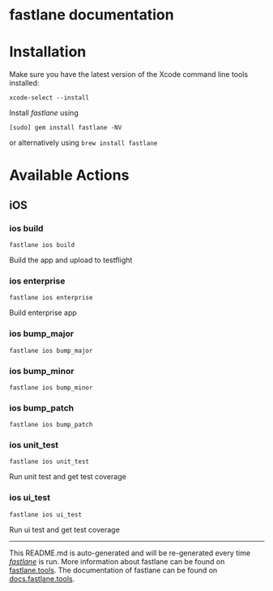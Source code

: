 fastlane documentation
================
# Installation

Make sure you have the latest version of the Xcode command line tools installed:

```
xcode-select --install
```

Install _fastlane_ using
```
[sudo] gem install fastlane -NV
```
or alternatively using `brew install fastlane`

# Available Actions
## iOS
### ios build
```
fastlane ios build
```
Build the app and upload to testflight
### ios enterprise
```
fastlane ios enterprise
```
Build enterprise app
### ios bump_major
```
fastlane ios bump_major
```

### ios bump_minor
```
fastlane ios bump_minor
```

### ios bump_patch
```
fastlane ios bump_patch
```

### ios unit_test
```
fastlane ios unit_test
```
Run unit test and get test coverage

### ios ui_test
```
fastlane ios ui_test
```
Run ui test and get test coverage

----

This README.md is auto-generated and will be re-generated every time [_fastlane_](https://fastlane.tools) is run.
More information about fastlane can be found on [fastlane.tools](https://fastlane.tools).
The documentation of fastlane can be found on [docs.fastlane.tools](https://docs.fastlane.tools).
